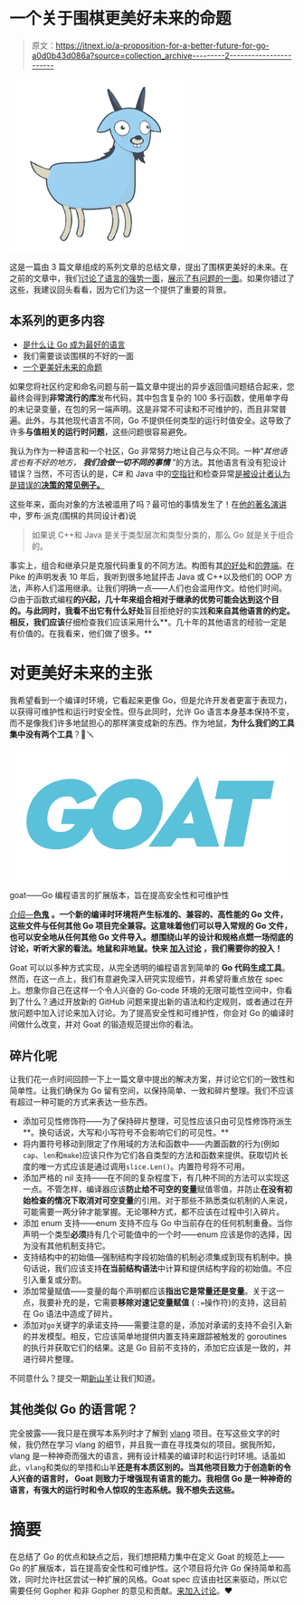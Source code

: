 # 一个关于围棋更美好未来的命题

> 原文：<https://itnext.io/a-proposition-for-a-better-future-for-go-a0d0b43d086a?source=collection_archive---------2----------------------->

![](img/3113d68807322d559c9a31b854d3e291.png)

这是一篇由 3 篇文章组成的系列文章的总结文章，提出了围棋更美好的未来。在之前的文章中，我们[讨论了语言的强势一面](https://medium.com/@avivcarmis/what-makes-go-the-best-language-159322c2206a)，[展示了有问题的一面](https://medium.com/@avivcarmis/we-need-to-talk-about-the-bad-sides-of-go-568a1e5adbc6)。如果你错过了这些，我建议回头看看，因为它们为这一个提供了重要的背景。

## 本系列的更多内容

*   [是什么让 Go 成为最好的语言](https://medium.com/@avivcarmis/what-makes-go-the-best-language-159322c2206a)
*   我们需要谈谈围棋的不好的一面
*   [一个更美好未来的命题](https://medium.com/@avivcarmis/a-proposition-for-a-better-future-for-go-a0d0b43d086a)

如果您将社区约定和命名问题与前一篇文章中提出的异步返回值问题结合起来，您最终会得到**非常流行的库**发布代码，其中包含复杂的 100 多行函数，使用单字母的未记录变量，在包的另一端声明。这是非常不可读和不可维护的，而且非常普遍。此外，与其他现代语言不同，Go 不提供任何类型的运行时值安全。这导致了许多**与值相关的运行时问题**，这些问题很容易避免。

我认为作为一种语言和一个社区，Go 非常努力地让自己与众不同。一种“*其他语言也有不好的地方，* ***我们会做一切不同的事情*** ”的方法。其他语言有没有犯设计错误？当然，不可否认的是，C# 和 Java 中的[空指针](https://en.m.wikipedia.org/wiki/Tony_Hoare#Apologies_and_retractions)和检查异常[是被设计者认为是错误的**决策的常见例子。**](https://www.artima.com/articles/the-trouble-with-checked-exceptions)

这些年来，面向对象的方法被滥用了吗？最可怕的事情发生了！在[他的著名演讲](https://commandcenter.blogspot.com/2012/06/less-is-exponentially-more.html)中，罗布·派克(围棋的共同设计者)说

> 如果说 C++和 Java 是关于类型层次和类型分类的，那么 Go 就是关于组合的。

事实上，组合和继承只是克服代码重复的不同方法。构图有其[的好处](https://en.wikipedia.org/wiki/Composition_over_inheritance#Benefits)和[的弊端](https://en.wikipedia.org/wiki/Composition_over_inheritance#Drawbacks)。在 Pike 的声明发表 10 年后，我听到很多地鼠抨击 Java 或 C++以及他们的 OOP 方法，声称人们滥用继承。让我们明确一点——人们也会滥用作文。给他们时间。😌由于函数式编程**的兴起，几十年来组合相对于继承的优势可能会达到这个目的。与此同时，我看不出它有什么好处**盲目拒绝好的实践**和来自其他语言的约定。相反，我们应该**仔细检查我们应该采用什么**。几十年的其他语言的经验一定是有价值的。在我看来，他们做了很多。**

# 对更美好未来的主张

我希望看到一个编译时环境，它看起来更像 Go，但是允许开发者更富于表现力，以获得可维护性和运行时安全性。但与此同时，允许 Go 语言本身基本保持不变，而不是像我们许多地鼠担心的那样演变成新的东西。作为地鼠，**为什么我们的工具集中没有两个工具**？🔧🪛

![](img/774810674639e936e02f28b108595675.png)

goat——Go 编程语言的扩展版本，旨在提高安全性和可维护性

[介绍—**色鬼**](https://github.com/goatlang/goat) **。一个新的编译时环境将产生标准的、兼容的、高性能的 Go 文件，这些文件与任何其他 Go 项目完全兼容。这意味着他们可以导入常规的 Go 文件，也可以安全地从任何其他 Go 文件导入。想围绕山羊的设计和规格点燃一场彻底的讨论，听听大家的看法。地鼠和非地鼠。**快来** [**加入讨论**](https://github.com/goatlang/goat/issues) ，我们需要你的投入！**

Goat 可以以多种方式实现，从完全透明的编程语言到简单的 **Go 代码生成工具**。然而，在这一点上，我们有意避免深入研究实现细节，并希望将重点放在 spec 上。想象你自己在这样一个令人兴奋的 Go-code 环境的无限可能性空间中，你看到了什么？通过开放新的 GitHub 问题来提出新的语法和约定规则，或者通过在开放问题中加入讨论来加入讨论。为了提高安全性和可维护性，你会对 Go 的编译时间做什么改变，并对 Goat 的锻造规范提出你的看法。

## 碎片化呢

让我们花一点时间回顾一下上一篇文章中提出的解决方案，并讨论它们的一致性和简单性。让我们确保为 Go 留有空间，以保持简单、一致和碎片整理。我们不应该有超过一种可能的方式来表达一些东西。

*   添加可见性修饰符——为了保持碎片整理，可见性应该只由可见性修饰符派生**。换句话说，大写和小写符号不会影响它们的可见性。**
*   将内置符号移动到限定了作用域的方法和函数中——内置函数的行为(例如`cap`、`len`和`make`)应该只作为它们各自类型的方法和函数来提供。获取切片长度的唯一方式应该是通过调用`slice.Len()`。内置符号将不可用。
*   添加严格的 nil 支持——在不同的复杂程度下，有几种不同的方法可以实现这一点。不管怎样，编译器应该**防止给不可空的变量**赋值零值，并防止**在没有初始检查的情况下取消对可空变量**的引用。对于那些不熟悉类似机制的人来说，可能需要一两分钟才能掌握。无论哪种方式，都不应该在过程中引入碎片。
*   添加 enum 支持——enum 支持不应与 Go 中当前存在的任何机制重叠。当你声明一个类型**必须**持有几个可能值中的一个时——enum 应该是你的选择，因为没有其他机制支持它。
*   支持结构中的初始值—强制结构字段初始值的机制必须集成到现有机制中。换句话说，我们应该支持**在当前结构语法**中计算和提供结构字段的初始值。不应引入重复或分割。
*   添加常量赋值——变量的每个声明都应该**指出它是常量还是变量**。关于这一点，我要补充的是，它需要**移除对速记变量赋值** ( `:=`操作符)的支持，这目前在 Go 语法中造成了碎片。
*   添加对`go`关键字的承诺支持——需要注意的是，添加对承诺的支持不会引入新的并发模型。相反，它应该简单地提供内置支持来跟踪被触发的 goroutines 的执行并获取它们的结果。这是 Go 目前不支持的，添加它应该是一致的，并进行碎片整理。

不同意什么？提交一期[新山羊](https://github.com/goatlang/goat/issues/new)让我们知道。

## 其他类似 Go 的语言呢？

完全披露——我只是在撰写本系列时才了解到 [vlang](https://vlang.io/) 项目。在写这些文字的时候，我仍然在学习 vlang 的细节，并且我一直在寻找类似的项目。据我所知，vlang 是一种神奇而强大的语言，拥有设计精美的编译时和运行时环境。话虽如此，`vlang`和类似的举措和山羊**还是有本质区别的。当其他项目致力于创造新的令人兴奋的语言时， **Goat 则致力于增强现有语言的能力**。我相信 Go 是一种神奇的语言，有强大的运行时和令人惊叹的生态系统。我不想失去这些。**

# 摘要

在总结了 Go 的优点和缺点之后，我们想把精力集中在定义 Goat 的规范上——Go 的扩展版本，旨在提高安全性和可维护性。这个项目将允许 Go 保持简单和高效，同时允许社区尝试一种扩展的风格。Goat spec 应该由社区来驱动，所以它需要任何 Gopher 和非 Gopher 的意见和贡献。[来加入讨论](https://github.com/goatlang/goat/issues)。❤️